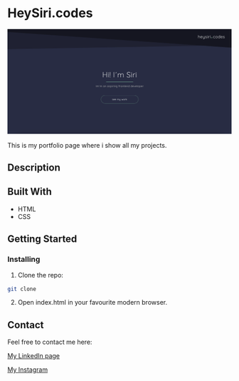 # HeySiri.codes

![image](https://github.com/SiriHoyas/HeySiri.codes/blob/main/resources/portfolio-screenshot.png)

This is my portfolio page where i show all my projects. 

## Description


## Built With

- HTML
- CSS

## Getting Started

### Installing

1. Clone the repo:

```bash
git clone 
```

2. Open index.html in your favourite modern browser.


## Contact


Feel free to contact me here:

[My LinkedIn page](https://www.linkedin.com/in/siri-h%C3%B8y%C3%A5s-2bb74b1a2/)

[My Instagram](https://www.instagram.com/sirihoyas/)
